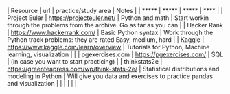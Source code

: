 
| Resource        | url                                          | practice/study area                                   | Notes                                                                     |
| *****           | *****                                        | *****                                                 | ****                                                                      |
| Project Euler   | https://projecteuler.net/                    | Python and math                                       | Start workin through the problems from the archive. Go as far as you can  |
| Hacker Rank     | https://www.hackerrank.com/                  | Basic Python syntax                                   | Work through the Python track problems: they are rated Easy, medium, hard |
| Kaggle          | https://www.kaggle.com/learn/overview        | Tutorials for Python, Machine learning, visualization |                                                                           |
| pgexercises.com | https://pgexercises.com/                     | SQL                                                   | (in case you want to start practicing)                                    |
| thinkstats2e    | https://greenteapress.com/wp/think-stats-2e/ | Statistical distributions and modeling in Python      | Will give you data and exercises to practice pandas and visualization     |
|                 |                                              |                                                       |                                                                           |
